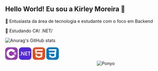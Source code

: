 ## Hello World! Eu sou a Kirley Moreira 👋

🔭 Entusiasta da área de tecnologia e estudante com o foco em Backend

🌱 Estudando C#/ .NET/

![Anurag's GitHub stats](https://github-readme-stats.vercel.app/api?username=KirleyMoreira&show_icons=true&theme=synthwave)


 <img width="40" height="40" src="https://github.com/tandpfun/skill-icons/blob/main/icons/CS.svg">   <img width="40" height="40" src="https://github.com/tandpfun/skill-icons/blob/main/icons/DotNet.svg"> <img width="40" display="block" height="40" src="https://github.com/tandpfun/skill-icons/blob/main/icons/HTML.svg"> <img width="40" height="40" src="https://github.com/tandpfun/skill-icons/blob/main/icons/CSS.svg"> 
</br>
<img src="https://i.pinimg.com/originals/fe/32/71/fe3271c2f92d9d098bd5a3281eb889e5.gif" width="210" align="right" alt="Ponyo">

